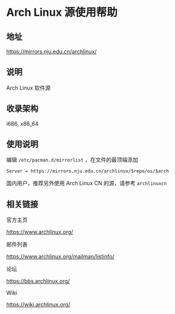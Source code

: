 # Arch Linux 源使用帮助

## 地址

<https://mirrors.nju.edu.cn/archlinux/>

## 说明

Arch Linux 软件源

## 收录架构

i686, x86_64

## 使用说明

编辑 `/etc/pacman.d/mirrorlist` 
，在文件的最顶端添加

    Server = https://mirrors.nju.edu.cn/archlinux/$repo/os/$arch

国内用户，推荐另外使用 Arch Linux CN 的源，请参考
`archlinuxcn` 

## 相关链接

官方主页

  <https://www.archlinux.org/>

邮件列表

  <https://www.archlinux.org/mailman/listinfo/>

论坛

  <https://bbs.archlinux.org/>

Wiki

  <https://wiki.archlinux.org/>
